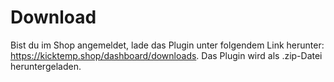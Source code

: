 # Download

Bist du im Shop angemeldet, lade das Plugin unter folgendem Link herunter: https://kicktemp.shop/dashboard/downloads. Das Plugin wird als .zip-Datei heruntergeladen.
